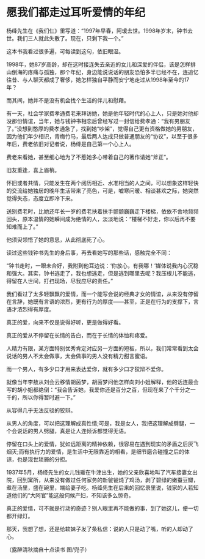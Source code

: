 # 愿我们都走过耳听爱情的年纪

杨绛先生在《我们仨》里写道：“1997年早春，阿瑗去世。1998年岁末，钟书去世。我们三人就此失散了。现在，只剩下我一个。” 

这本书我看过很多遍，可每读到这句，依旧眼湿。 

1998年，她87岁高龄，却在这时接连失去亲近的女儿和深爱的伴侣，该是怎样排山倒海的疼痛与孤独，那个年纪，身边能说说话的朋友恐怕多半已经不在，连追忆往昔、与人聊天都成了奢侈，她怎样独自平静而安宁地走过从1998年至今的17年？ 

而其间，她并不是没有机会找个生活的伴儿和慰藉。 

有一天，社会学家费孝通费老来拜访她，她是他年轻时代的心上人，只是她对他却没那份情谊，当年，她与钱钟书相恋后曾经写过一封信给费孝通：“我有男朋友了。”没想到憨厚的费孝通急了，找到她“吵架”，觉得自己更有资格做她的男朋友，因为他们年少相识，青梅竹马，最后两人达成只做普通朋友的“协议”，以至于很多年后，费老依旧对记者说，杨绛是自己第一个心上人。 

费老来看她，甚至细心地为了不惹她多心带着自己的著作请她“斧正”。 

旧友重逢，喜上眉梢。 

怀旧或者共情，只能发生在两个阅历相近、水准相当的人之间，可以想象这样轻快的交流给她独居的晚年生活带来了亮色，可是，嘘寒问暖、相谈甚欢之际，她突然觉得失态，态度立即冷下来。 

送别费老时，比她还年长一岁的费老扶着扶手颤颤巍巍走下楼梯，依依不舍地频频回头，原本温情的她瞬间成为绝情的人，淡淡地说：“楼梯不好走，你以后再不要知难而上了。” 

他须臾领悟了她的意思，从此彻底死了心。 

读过这些钱钟书先生的身后事，再去看她写的那些话，感触完全不同： 

“钟书走时，一眼未合好，我附到他耳边说：‘你放心，有我哪！’媒体说我内心沉稳和强大。其实，钟书逃走了，我也想逃走，但是逃到哪里去呢？我压根儿不能逃，得留在人世间，打扫现场，尽我应尽的责任。” 

我们看过了太多轻飘飘的爱情，而一个能写会说的经典才女的情谊，从来没有停留在言辞，她既有言语的浓烈，更有行为的厚度——甚至，正是在行为的支撑下，言语才浓烈得有厚度。 

真正的爱，向来不仅是说得好听，更是做得好看。 

真正的爱从不停留在长情的告白，而在于长情的体恤和疼爱。 

人精力有限，某方面特别优秀肯定对应另一方面的短板，所以，我们常常看到太会说话的男人不太会做事，太会做事的男人没有精力甜言蜜语。 

而一个男人，有多少口才用来表达爱你，就有多少口才狡辩不爱你。 

就像当年李敖从刘会云移情胡茵梦，胡茵梦问他怎样向刘小姐解释，他的话连最会写的胡小姐都绝倒：“我会告诉她，我爱你还是百分之百，但现在来了个千分之一千的，所以你得暂时避一下。” 

从容得几乎无法反驳的狡辩。 

从男人的角度，可以把这理解成真性情;可是，我是女人，我把这理解成劈腿，一个会说话的男人劈腿，真是让人连倾诉都觉得无语。 

停留在口头上的爱情，犹如远距离的精神依赖，很容易在遇到现实的矛盾之后灰飞烟灭;而有执行力的爱情，是生活中无限靠近的相看，是细节磨合碰撞之后的体谅，也是现世琐屑的分担。 

1937年5月，杨绛先生的女儿钱瑗在牛津出生，她的父亲欣喜地叫了汽车接妻女出院，回到寓所，从来没有做过任何家务的新爸爸炖了鸡汤，剥了碧绿的嫩蚕豆瓣，煮在汤里，盛在碗里，端给妻子吃。杨绛先生在后来的回忆录里说，钱家的人若知道他们的“大阿官”能这般伺候产妇，不知该多么惊奇。 

真正的爱情，可不就是行动的奇迹？别人眼里再不能做的事，到了她这儿，便一切都开绿灯。 

那天，我想了想，还是给软妹子发了条私信：说的人只是动了嘴，听的人却动了心。 

（露醉清秋摘自十点读书 图/兜子）